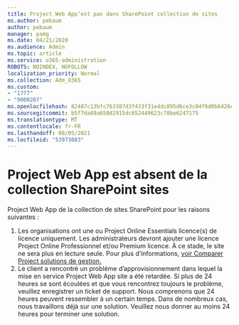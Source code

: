 ```yaml
---
title: Project Web App’est pas dans SharePoint collection de sites
ms.author: pebaum
author: pebaum
manager: pamg
ms.date: 04/21/2020
ms.audience: Admin
ms.topic: article
ms.service: o365-administration
ROBOTS: NOINDEX, NOFOLLOW
localization_priority: Normal
ms.collection: Adm_O365
ms.custom:
- "1777"
- "9000207"
ms.openlocfilehash: 82487c13bfc763387d3f433f31e4dc895d6ce3c04f6d8b6426e999a8b5f4b79f
ms.sourcegitcommit: b5f7da89a650d2915dc652449623c78be6247175
ms.translationtype: MT
ms.contentlocale: fr-FR
ms.lasthandoff: 08/05/2021
ms.locfileid: "53973083"
---
```

# <a name="project-web-app-is-missing-from-the-sharepoint-site-collection"></a>Project Web App est absent de la collection SharePoint sites

Project Web App de la collection de sites SharePoint pour les raisons suivantes :

1. Les organisations ont une ou Project Online Essentials licence(s) de licence uniquement. Les administrateurs devront ajouter une licence Project Online Professionnel et/ou Premium licence. À ce stade, le site ne sera plus en lecture seule. Pour plus d’informations, [voir Comparer Project solutions de gestion.](https://products.office.com/project/compare-microsoft-project-management-software?tab=1)
2. Le client a rencontré un problème d’approvisionnement dans lequel la mise en service Project Web App site a été retardée. Si plus de 24 heures se sont écoulées et que vous rencontrez toujours le problème, veuillez enregistrer un ticket de support. Nous comprenons que 24 heures peuvent ressembler à un certain temps. Dans de nombreux cas, nous travaillons déjà sur une solution. Veuillez nous donner au moins 24 heures pour terminer une solution.
